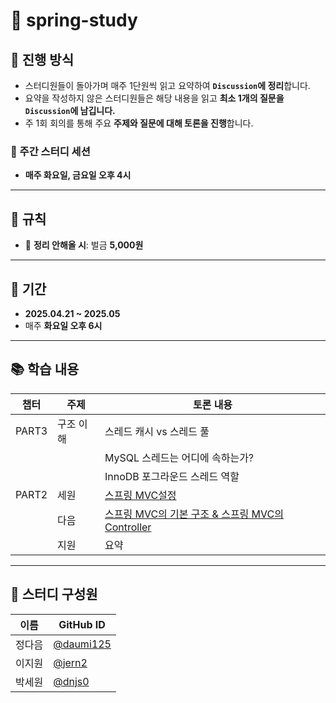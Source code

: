 
# 📘 spring-study

## 🚀 진행 방식

- 스터디원들이 돌아가며 매주 1단원씩 읽고 요약하여 **`Discussion`에 정리**합니다.  
- 요약을 작성하지 않은 스터디원들은 해당 내용을 읽고 **최소 1개의 질문을 `Discussion`에 남깁니다.** 
- 주 1회 회의를 통해 주요 **주제와 질문에 대해 토론을 진행**합니다.
 

### 📅 주간 스터디 세션  
- **매주 화요일, 금요일 오후 4시**

---

## 📏 규칙

- 📌 **정리 안해올 시**: 벌금 **5,000원**

---

## 📆 기간

- **2025.04.21 ~ 2025.05**  
- 매주 **화요일 오후 6시**

---

## 📚 학습 내용

| 챕터 | 주제 | 토론 내용 |
|------|------|-----------|
| PART3 | 구조 이해 | 스레드 캐시 vs 스레드 풀 |
|  |  | MySQL 스레드는 어디에 속하는가? |
|  |  | InnoDB 포그라운드 스레드 역할 |
| PART2 | 세원 | [스프링 MVC설정](https://github.com/daumi125/spring-study/discussions/4) |
|  | 다음 | [스프링 MVC의 기본 구조 & 스프링 MVC의 Controller](https://github.com/daumi125/spring-study/discussions/5)|
|  | 지원 | 요약 |


---

## 👥 스터디 구성원

| 이름 | GitHub ID |
|------|------------|
| 정다음 | [@daumi125](https://github.com/daumi125) |
| 이지원 | [@jern2](https://github.com/jern2) |
| 박세원 | [@dnjs0](https://github.com/dnjs0) |
